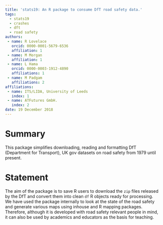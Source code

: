 ```yaml
---
title: 'stats19: An R package to consume DfT road safety data.'
tags:
  - stats19
  - crashes
  - dft
  - road safety
authors:
 - name: R Lovelace
   orcid: 0000-0001-5679-6536
   affiliation: 1
 - name: M Morgan
   affiliation: 1
 - name: L Hama
   orcid: 0000-0003-1912-4890
   affiliations: 1
 - name: M Padgam
   affiliations: 2
affiliations:
 - name: ITS/LIDA, University of Leeds
   index: 1
 - name: ATFutures GmbH.
   index: 2
date: 19 December 2018
---
```


# Summary

This package simplifies downloading, reading and formatting DfT (Department for Transport), UK gov datasets on road safety from 1979 until present. 

# Statement

The aim of the package is to save R users to download the `zip` files released by the DfT and convert them into clean `df` R objects ready for processing. We have used the package internally to look at the state of the road safety and generate various maps using inhouse and R mapping packages. Therefore, although it is developed with road safety relevant people in mind, it can also be used by academics and educators as the basis for teaching.


